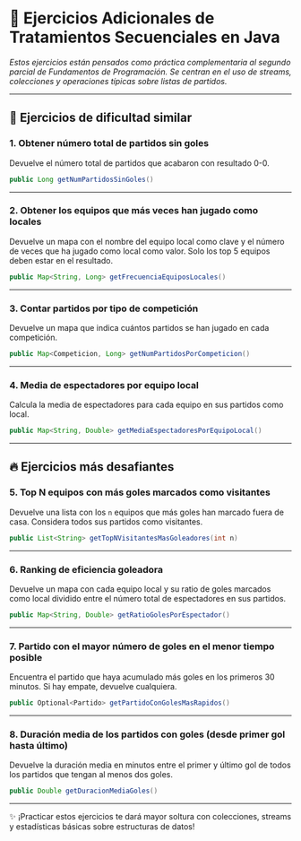 
# 🎯 Ejercicios Adicionales de Tratamientos Secuenciales en Java

_Estos ejercicios están pensados como práctica complementaria al segundo parcial de Fundamentos de Programación. Se centran en el uso de streams, colecciones y operaciones típicas sobre listas de partidos._

---

## 📘 Ejercicios de dificultad similar

### 1. Obtener número total de partidos sin goles
Devuelve el número total de partidos que acabaron con resultado 0-0.

```java
public Long getNumPartidosSinGoles()
```

---

### 2. Obtener los equipos que más veces han jugado como locales
Devuelve un mapa con el nombre del equipo local como clave y el número de veces que ha jugado como local como valor. Solo los top 5 equipos deben estar en el resultado.

```java
public Map<String, Long> getFrecuenciaEquiposLocales()
```

---

### 3. Contar partidos por tipo de competición
Devuelve un mapa que indica cuántos partidos se han jugado en cada competición.

```java
public Map<Competicion, Long> getNumPartidosPorCompeticion()
```

---

### 4. Media de espectadores por equipo local
Calcula la media de espectadores para cada equipo en sus partidos como local.

```java
public Map<String, Double> getMediaEspectadoresPorEquipoLocal()
```

---

## 🔥 Ejercicios más desafiantes

### 5. Top N equipos con más goles marcados como visitantes
Devuelve una lista con los `n` equipos que más goles han marcado fuera de casa. Considera todos sus partidos como visitantes.

```java
public List<String> getTopNVisitantesMasGoleadores(int n)
```

---

### 6. Ranking de eficiencia goleadora
Devuelve un mapa con cada equipo local y su ratio de goles marcados como local dividido entre el número total de espectadores en sus partidos.

```java
public Map<String, Double> getRatioGolesPorEspectador()
```

---

### 7. Partido con el mayor número de goles en el menor tiempo posible
Encuentra el partido que haya acumulado más goles en los primeros 30 minutos. Si hay empate, devuelve cualquiera.

```java
public Optional<Partido> getPartidoConGolesMasRapidos()
```

---

### 8. Duración media de los partidos con goles (desde primer gol hasta último)
Devuelve la duración media en minutos entre el primer y último gol de todos los partidos que tengan al menos dos goles.

```java
public Double getDuracionMediaGoles()
```

---

✨ ¡Practicar estos ejercicios te dará mayor soltura con colecciones, streams y estadísticas básicas sobre estructuras de datos!

